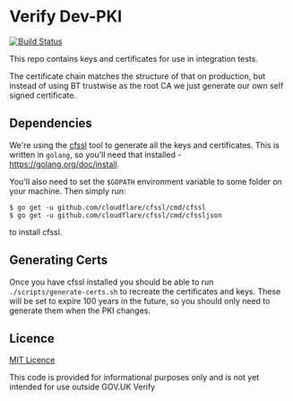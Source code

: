# Verify Dev-PKI

[![Build Status](https://travis-ci.org/alphagov/verify-dev-pki.svg?branch=master)](https://travis-ci.org/alphagov/verify-dev-pki)

This repo contains keys and certificates for use in integration tests.

The certificate chain matches the structure of that on production, but instead
of using BT trustwise as the root CA we just generate our own self signed certificate.

## Dependencies

We're using the [cfssl](https://github.com/cloudflare/cfssl) tool to generate all the
keys and certificates. This is written in `golang`, so you'll need that installed - https://golang.org/doc/install.

You'll also need to set the `$GOPATH` environment variable to some folder on your machine. Then simply run:

```
$ go get -u github.com/cloudflare/cfssl/cmd/cfssl
$ go get -u github.com/cloudflare/cfssl/cmd/cfssljson
```

to install cfssl.

## Generating Certs

Once you have cfssl installed you should be able to run `./scripts/generate-certs.sh` to recreate the certificates and keys.
These will be set to expire 100 years in the future, so you should only need to generate them when the PKI changes.

## Licence

[MIT Licence](LICENCE)

This code is provided for informational purposes only and is not yet intended for use outside GOV.UK Verify
